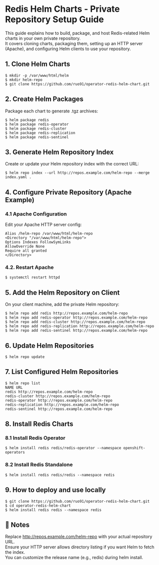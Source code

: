 # Redis Helm Charts - Private Repository Setup Guide
This guide explains how to build, package, and host Redis-related Helm charts in your own private repository.  
It covers cloning charts, packaging them, setting up an HTTP server (Apache), and configuring Helm clients to use your repository.

## 1. Clone Helm Charts
```shell
$ mkdir -p /var/www/html/helm
$ mkdir helm-repo
$ git clone https://github.com/ruo91/operator-redis-helm-chart.git
```

## 2. Create Helm Packages
Package each chart to generate .tgz archives:
```shell
$ helm package redis
$ helm package redis-operator
$ helm package redis-cluster
$ helm package redis-replication
$ helm package redis-sentinel
```

## 3. Generate Helm Repository Index
Create or update your Helm repository index with the correct URL:
```shell
$ helm repo index --url http://repos.example.com/helm-repo --merge index.yaml .
```

## 4. Configure Private Repository (Apache Example)
### 4.1 Apache Configuration
Edit your Apache HTTP server config:

```shell
Alias /helm-repo /var/www/html/helm-repo
<Directory "/var/www/html/helm-repo">
Options Indexes FollowSymLinks
AllowOverride None
Require all granted
</Directory>
```

### 4.2. Restart Apache
```shell
$ systemctl restart httpd
```

## 5. Add the Helm Repository on Client
On your client machine, add the private Helm repository:
```shell
$ helm repo add redis http://repos.example.com/helm-repo
$ helm repo add redis-operator http://repos.example.com/helm-repo
$ helm repo add redis-cluster http://repos.example.com/helm-repo
$ helm repo add redis-replication http://repos.example.com/helm-repo
$ helm repo add redis-sentinel http://repos.example.com/helm-repo
```

## 6. Update Helm Repositories
```shell
$ helm repo update
```

## 7. List Configured Helm Repositories
```shell
$ helm repo list
NAME URL
redis http://repos.example.com/helm-repo
redis-cluster http://repos.example.com/helm-repo
redis-operator http://repos.example.com/helm-repo
redis-replication http://repos.example.com/helm-repo
redis-sentinel http://repos.example.com/helm-repo
```

## 8. Install Redis Charts
### 8.1 Install Redis Operator
```shell
$ helm install redis redis/redis-operator --namespace openshift-operators
```

### 8.2 Install Redis Standalone
```shell
$ helm install redis redis/redis --namespace redis
```

## 9. How to deploy and use locally
```shell
$ git clone https://github.com/ruo91/operator-redis-helm-chart.git
$ cd operator-redis-helm-chart
$ helm install redis redis --namespace redis
```

## :pushpin: Notes
Replace http://repos.example.com/helm-repo with your actual repository URL.  
Ensure your HTTP server allows directory listing if you want Helm to fetch the index.  
You can customize the release name (e.g., redis) during helm install.
